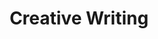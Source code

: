 ---
title: Creative Writing
description: An LLM wrapper that generates creative writing prompts. 
tech: [JavaScript, React, Node.js]
source: https://github.com/meands/creative-writing
---